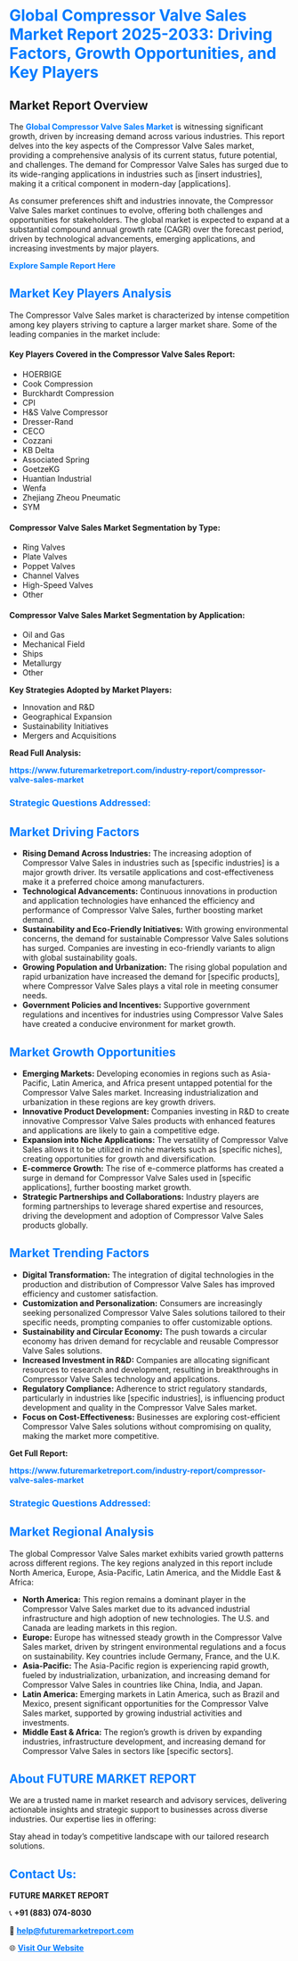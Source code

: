 <h1 style="color: #007BFF;">Global Compressor Valve Sales Market Report 2025-2033: Driving Factors, Growth Opportunities, and Key Players</h1>

<section id="overview">
<h2>Market Report Overview</h2>
<p>The <a href="https://www.futuremarketreport.com/industry-report/compressor-valve-sales-market" style="color: #007BFF; text-decoration: none;"><strong>Global Compressor Valve Sales Market</strong></a> is witnessing significant growth, driven by increasing demand across various industries. This report delves into the key aspects of the Compressor Valve Sales market, providing a comprehensive analysis of its current status, future potential, and challenges. The demand for Compressor Valve Sales has surged due to its wide-ranging applications in industries such as [insert industries], making it a critical component in modern-day [applications].</p>
<p>As consumer preferences shift and industries innovate, the Compressor Valve Sales market continues to evolve, offering both challenges and opportunities for stakeholders. The global market is expected to expand at a substantial compound annual growth rate (CAGR) over the forecast period, driven by technological advancements, emerging applications, and increasing investments by major players.</p>
</section>

<section id="overview">
<p><a href="https://www.futuremarketreport.com/request-sample/reportId=103226" style="color: #007BFF; text-decoration: none;"><strong>Explore Sample Report Here</strong></a></p>
</section>

<section id="key-players">
<h2 style="color: #007BFF;">Market Key Players Analysis</h2>
<p>The Compressor Valve Sales market is characterized by intense competition among key players striving to capture a larger market share. Some of the leading companies in the market include:</p>
<h4>Key Players Covered in the Compressor Valve Sales Report:</h4>
<ul><li>HOERBIGE</li><li>Cook Compression</li><li>Burckhardt Compression</li><li>CPI</li><li>H&amp;S Valve Compressor</li><li>Dresser-Rand</li><li>CECO</li><li>Cozzani</li><li>KB Delta</li><li>Associated Spring</li><li>GoetzeKG</li><li>Huantian Industrial</li><li>Wenfa</li><li>Zhejiang Zheou Pneumatic</li><li>SYM</li></ul>
<h4>Compressor Valve Sales Market Segmentation by Type:</h4>
<ul><li>Ring Valves</li><li>Plate Valves</li><li>Poppet Valves</li><li>Channel Valves</li><li>High-Speed Valves</li><li>Other</li></ul>

<h4>Compressor Valve Sales Market Segmentation by Application:</h4>
<ul><li>Oil and Gas</li><li>Mechanical Field</li><li>Ships</li><li>Metallurgy</li><li>Other</li></ul>
<p><strong>Key Strategies Adopted by Market Players:</strong></p>
<ul>
<li>Innovation and R&D</li>
<li>Geographical Expansion</li>
<li>Sustainability Initiatives</li>
<li>Mergers and Acquisitions</li>
</ul>
</section>

<section>
<p><strong>Read Full Analysis: </strong></p><a href="https://www.futuremarketreport.com/industry-report/compressor-valve-sales-market" style="color: #007BFF; text-decoration: none;"><strong>https://www.futuremarketreport.com/industry-report/compressor-valve-sales-market</strong></a>
<h3 style="color: #007BFF;">Strategic Questions Addressed:</h3>
</section>

<section id="driving-factors">
<h2 style="color: #007BFF;">Market Driving Factors</h2>
<ul>
<li><strong>Rising Demand Across Industries:</strong> The increasing adoption of Compressor Valve Sales in industries such as [specific industries] is a major growth driver. Its versatile applications and cost-effectiveness make it a preferred choice among manufacturers.</li>
<li><strong>Technological Advancements:</strong> Continuous innovations in production and application technologies have enhanced the efficiency and performance of Compressor Valve Sales, further boosting market demand.</li>
<li><strong>Sustainability and Eco-Friendly Initiatives:</strong> With growing environmental concerns, the demand for sustainable Compressor Valve Sales solutions has surged. Companies are investing in eco-friendly variants to align with global sustainability goals.</li>
<li><strong>Growing Population and Urbanization:</strong> The rising global population and rapid urbanization have increased the demand for [specific products], where Compressor Valve Sales plays a vital role in meeting consumer needs.</li>
<li><strong>Government Policies and Incentives:</strong> Supportive government regulations and incentives for industries using Compressor Valve Sales have created a conducive environment for market growth.</li>
</ul>
</section>

<section id="growth-opportunities">
<h2 style="color: #007BFF;">Market Growth Opportunities</h2>
<ul>
<li><strong>Emerging Markets:</strong> Developing economies in regions such as Asia-Pacific, Latin America, and Africa present untapped potential for the Compressor Valve Sales market. Increasing industrialization and urbanization in these regions are key growth drivers.</li>
<li><strong>Innovative Product Development:</strong> Companies investing in R&D to create innovative Compressor Valve Sales products with enhanced features and applications are likely to gain a competitive edge.</li>
<li><strong>Expansion into Niche Applications:</strong> The versatility of Compressor Valve Sales allows it to be utilized in niche markets such as [specific niches], creating opportunities for growth and diversification.</li>
<li><strong>E-commerce Growth:</strong> The rise of e-commerce platforms has created a surge in demand for Compressor Valve Sales used in [specific applications], further boosting market growth.</li>
<li><strong>Strategic Partnerships and Collaborations:</strong> Industry players are forming partnerships to leverage shared expertise and resources, driving the development and adoption of Compressor Valve Sales products globally.</li>
</ul>
</section>

<section id="trending-factors">
<h2 style="color: #007BFF;">Market Trending Factors</h2>
<ul>
<li><strong>Digital Transformation:</strong> The integration of digital technologies in the production and distribution of Compressor Valve Sales has improved efficiency and customer satisfaction.</li>
<li><strong>Customization and Personalization:</strong> Consumers are increasingly seeking personalized Compressor Valve Sales solutions tailored to their specific needs, prompting companies to offer customizable options.</li>
<li><strong>Sustainability and Circular Economy:</strong> The push towards a circular economy has driven demand for recyclable and reusable Compressor Valve Sales solutions.</li>
<li><strong>Increased Investment in R&D:</strong> Companies are allocating significant resources to research and development, resulting in breakthroughs in Compressor Valve Sales technology and applications.</li>
<li><strong>Regulatory Compliance:</strong> Adherence to strict regulatory standards, particularly in industries like [specific industries], is influencing product development and quality in the Compressor Valve Sales market.</li>
<li><strong>Focus on Cost-Effectiveness:</strong> Businesses are exploring cost-efficient Compressor Valve Sales solutions without compromising on quality, making the market more competitive.</li>
</ul>
</section>

<section>
<p><strong>Get Full Report: </strong></p><a href="https://www.futuremarketreport.com/industry-report/compressor-valve-sales-market" style="color: #007BFF; text-decoration: none;"><strong>https://www.futuremarketreport.com/industry-report/compressor-valve-sales-market</strong></a>
<h3 style="color: #007BFF;">Strategic Questions Addressed:</h3>
</section>


<section id="regional-analysis">
<h2 style="color: #007BFF;">Market Regional Analysis</h2>
<p>The global Compressor Valve Sales market exhibits varied growth patterns across different regions. The key regions analyzed in this report include North America, Europe, Asia-Pacific, Latin America, and the Middle East & Africa:</p>
<ul>
<li><strong>North America:</strong> This region remains a dominant player in the Compressor Valve Sales market due to its advanced industrial infrastructure and high adoption of new technologies. The U.S. and Canada are leading markets in this region.</li>
<li><strong>Europe:</strong> Europe has witnessed steady growth in the Compressor Valve Sales market, driven by stringent environmental regulations and a focus on sustainability. Key countries include Germany, France, and the U.K.</li>
<li><strong>Asia-Pacific:</strong> The Asia-Pacific region is experiencing rapid growth, fueled by industrialization, urbanization, and increasing demand for Compressor Valve Sales in countries like China, India, and Japan.</li>
<li><strong>Latin America:</strong> Emerging markets in Latin America, such as Brazil and Mexico, present significant opportunities for the Compressor Valve Sales market, supported by growing industrial activities and investments.</li>
<li><strong>Middle East & Africa:</strong> The region’s growth is driven by expanding industries, infrastructure development, and increasing demand for Compressor Valve Sales in sectors like [specific sectors].</li>
</ul>
</section>

<footer>
<h2 style="color: #007BFF;">About FUTURE MARKET REPORT</h2>
<p>We are a trusted name in market research and advisory services, delivering actionable insights and strategic support to businesses across diverse industries. Our expertise lies in offering:</p>

<p>Stay ahead in today’s competitive landscape with our tailored research solutions.</p>

<h2 style="color: #007BFF;">Contact Us:</h2>
<p><strong>FUTURE MARKET REPORT</strong></p>
<p>📞 <strong>+91 (883) 074-8030</strong></p>
<p>📧 <strong><a href="mailto:help@futuremarketreport.com" style="color: #007BFF;">help@futuremarketreport.com</a></strong></p>
<p>🌐 <strong><a href="https://www.futuremarketreport.com/" style="color: #007BFF;">Visit Our Website</a></strong></p>
</footer>